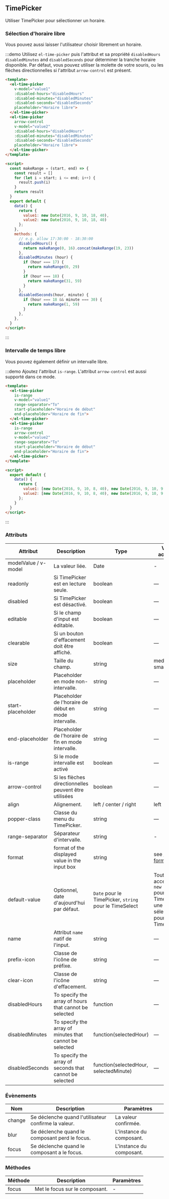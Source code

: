 ## TimePicker

Utiliser TimePicker pour sélectionner un horaire.

### Sélection d'horaire libre

Vous pouvez aussi laisser l'utilisateur choisir librement un horaire.

:::demo Utilisez `el-time-picker` puis l'attribut et sa propriété `disabledHours` `disabledMinutes` and `disabledSeconds` pour déterminer la tranche horaire disponible. Par défaut, vous pouvez utiliser la molette de votre souris, ou les flèches directionnelles si l'attribut `arrow-control` est présent.

```html
<template>
  <el-time-picker
    v-model="value1"
    :disabled-hours="disabledHours"
    :disabled-minutes="disabledMinutes"
    :disabled-seconds="disabledSeconds"
    placeholder="Horaire libre">
  </el-time-picker>
  <el-time-picker
    arrow-control
    v-model="value2"
    :disabled-hours="disabledHours"
    :disabled-minutes="disabledMinutes"
    :disabled-seconds="disabledSeconds"
    placeholder="Horaire libre">
  </el-time-picker>
</template>

<script>
  const makeRange = (start, end) => {
    const result = []
    for (let i = start; i <= end; i++) {
      result.push(i)
    }
    return result
  }
  export default {
    data() {
      return {
        value1: new Date(2016, 9, 10, 18, 40),
        value2: new Date(2016, 9, 10, 18, 40)
      };
    },
    methods: {
      // e.g. allow 17:30:00 - 18:30:00
      disabledHours() {
        return makeRange(0, 16).concat(makeRange(19, 23))
      },
      disabledMinutes (hour) {
        if (hour === 17) {
          return makeRange(0, 29)
        }
        if (hour === 18) {
          return makeRange(31, 59)
        }
      },
      disabledSeconds(hour, minute) {
        if (hour === 18 && minute === 30) {
          return makeRange(1, 59)
        }
      },
    },
  }
</script>
```
:::

### Intervalle de temps libre

Vous pouvez également définir un intervalle libre.

:::demo Ajoutez l'attribut `is-range`. L'attribut `arrow-control` est aussi supporté dans ce mode.
```html
<template>
  <el-time-picker
    is-range
    v-model="value1"
    range-separator="To"
    start-placeholder="Horaire de début"
    end-placeholder="Horaire de fin">
  </el-time-picker>
  <el-time-picker
    is-range
    arrow-control
    v-model="value2"
    range-separator="To"
    start-placeholder="Horaire de début"
    end-placeholder="Horaire de fin">
  </el-time-picker>
</template>

<script>
  export default {
    data() {
      return {
        value1: [new Date(2016, 9, 10, 8, 40), new Date(2016, 9, 10, 9, 40)],
        value2: [new Date(2016, 9, 10, 8, 40), new Date(2016, 9, 10, 9, 40)]
      };
    }
  }
</script>
```
:::

### Attributs

| Attribut      | Description          | Type      | Valeurs acceptées       | Défaut  |
|---------- |-------------- |---------- |--------------------------------  |-------- |
| modelValue / v-model | La valeur liée. | Date | - | - |
| readonly | Si TimePicker est en lecture seule. | boolean | — | false |
| disabled | Si TimePicker est désactivé. | boolean | — | false |
| editable | Si le champ d'input est éditable. | boolean | — | true |
| clearable | Si un bouton d'effacement doit être affiché. | boolean | — | true |
| size | Taille du champ. | string | medium / small / mini | — |
| placeholder | Placeholder en mode non-intervalle. | string | — | — |
| start-placeholder | Placeholder de l'horaire de début en mode intervalle. | string | — | — |
| end-placeholder | Placeholder de l'horaire de fin en mode intervalle. | string | — | — |
| is-range | Si le mode intervalle est activé | boolean | — | false |
| arrow-control | Si les flèches directionnelles peuvent être utilisées | boolean | — | false |
| align | Alignement. | left / center / right | left |
| popper-class | Classe du menu du TimePicker. | string | — | — |
| range-separator | Séparateur d'intervalle. | string | - | '-' |
| format | format of the displayed value in the input box | string | see [date formats](#/en-US/component/date-picker#date-formats) | HH:mm:ss |
| default-value | Optionnel, date d'aujourd'hui par défaut. | `Date` pour le TimePicker, `string` pour le TimeSelect | Toute valeur acceptée par `new Date()` pour le TimePicker, une valeur sélectionnable pour TimeSelect. | — |
| name | Attribut `name` natif de l'input. | string | — | — |
| prefix-icon | Classe de l'icône de préfixe. | string | — | el-icon-time |
| clear-icon | Classe de l'icône d'effacement. | string | — | el-icon-circle-close |
| disabledHours | To specify the array of hours that cannot be selected | function | — | - |
| disabledMinutes | To specify the array of minutes that cannot be selected | function(selectedHour) | — | - |
| disabledSeconds | To specify the array of seconds that cannot be selected | function(selectedHour, selectedMinute) | — | - |

### Évènements

| Nom | Description | Paramètres |
|---------|--------|---------|
| change | Se déclenche quand l'utilisateur confirme la valeur. | La valeur confirmée. |
| blur | Se déclenche quand le composant perd le focus. | L'instance du composant. |
| focus | Se déclenche quand le composant a le focus. | L'instance du composant. |

### Méthodes

| Méthode | Description | Paramètres |
| ---- | ---- | ---- |
| focus | Met le focus sur le composant. | - |
